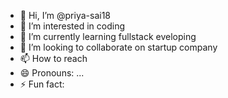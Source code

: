 - 👋 Hi, I’m @priya-sai18
- 👀 I’m interested in coding
- 🌱 I’m currently learning fullstack eveloping
- 💞️ I’m looking to collaborate on startup company
- 📫 How to reach
- 😄 Pronouns: ...
- ⚡ Fun fact: 

<!---
priya-sai18/priya-sai18 is a ✨ special ✨ repository because its `README.md` (this file) appears on your GitHub profile.
You can click the Preview link to take a look at your changes.
--->
